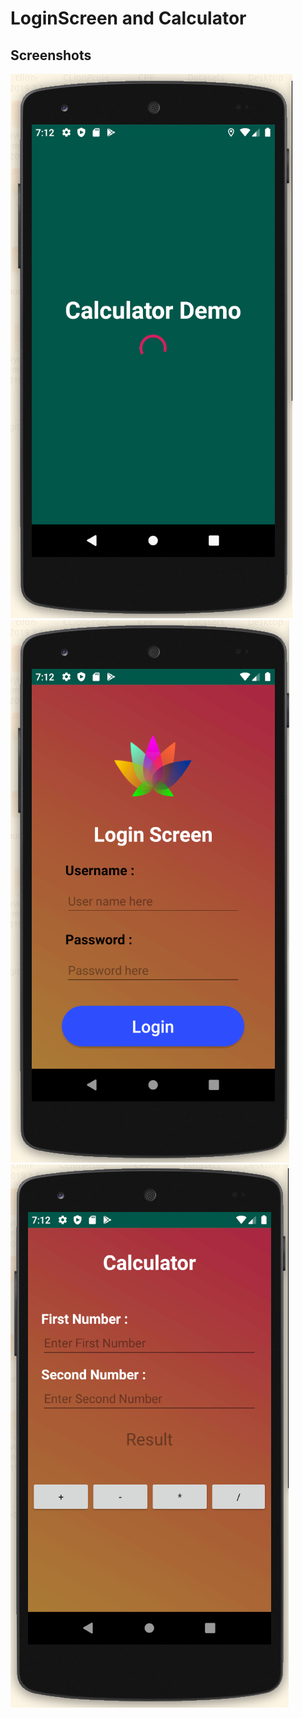 # LoginScreen and Calculator

## Screenshots
![Screenshot 1](https://github.com/Anooppandikashala/LoginScreen/blob/master/1.png)
![Screenshot 2](https://github.com/Anooppandikashala/LoginScreen/blob/master/2.png)
![Screenshot 3](https://github.com/Anooppandikashala/LoginScreen/blob/master/3.png)
